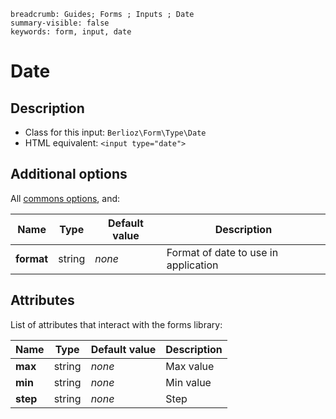 ```index
breadcrumb: Guides; Forms ; Inputs ; Date
summary-visible: false
keywords: form, input, date
```

# Date

## Description

- Class for this input: `Berlioz\Form\Type\Date`
- HTML equivalent: `<input type="date">`

## Additional options

All [commons options](inputs.md#common-options), and:

| Name | Type | Default value | Description |
| ---- | ---- | ------------- | ----------- |
| **format** | string | *none* | Format of date to use in application |

## Attributes

List of attributes that interact with the forms library:

| Name | Type | Default value | Description |
| ---- | ---- | ------------- | ----------- |
| **max** | string | *none* | Max value |
| **min** | string | *none* | Min value |
| **step** | string | *none* | Step |
